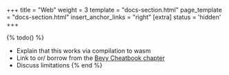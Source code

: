 +++
title = "Web"
weight = 3
template = "docs-section.html"
page_template = "docs-section.html"
insert_anchor_links = "right"
[extra]
status = 'hidden'
+++

{% todo() %}

* Explain that this works via compilation to wasm
* Link to or/ borrow from the [Bevy Cheatbook chapter](https://bevy-cheatbook.github.io/platforms/wasm.html)
* Discuss limitations
{% end %}
